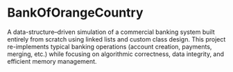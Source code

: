 # BankOfOrangeCountry
A data-structure–driven simulation of a commercial banking system built entirely from scratch using linked lists and custom class design. This project re-implements typical banking operations (account creation, payments, merging, etc.) while focusing on algorithmic correctness, data integrity, and efficient memory management.
